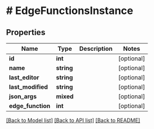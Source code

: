 # # EdgeFunctionsInstance

## Properties

Name | Type | Description | Notes
------------ | ------------- | ------------- | -------------
**id** | **int** |  | [optional]
**name** | **string** |  | [optional]
**last_editor** | **string** |  | [optional]
**last_modified** | **string** |  | [optional]
**json_args** | **mixed** |  | [optional]
**edge_function** | **int** |  | [optional]

[[Back to Model list]](../../README.md#models) [[Back to API list]](../../README.md#endpoints) [[Back to README]](../../README.md)
